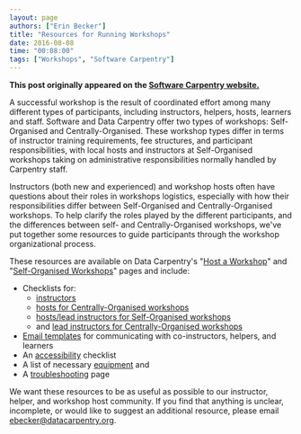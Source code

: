 ```yaml
---
layout: page
authors: ["Erin Becker"]
title: "Resources for Running Workshops"
date: 2016-08-08
time: "00:08:00"
tags: ["Workshops", "Software Carpentry"]
---
```


<p><b>This post originally appeared on the <a href="https://software-carpentry.org/">Software Carpentry website.</a></b></p>

A successful workshop is the result of coordinated effort among many different types of participants,
including instructors, helpers, hosts, learners and staff.
Software and Data Carpentry offer two types of workshops:
Self-Organised and Centrally-Organised.
These workshop types differ in terms of instructor training requirements,
fee structures,
and participant responsibilities,
with local hosts and instructors at Self-Organised workshops taking on administrative responsibilities
normally handled by Carpentry staff.  

Instructors (both new and experienced) and workshop hosts
often have questions about their roles in workshops logistics,
especially with how their responsibilities differ
between Self-Organised and Centrally-Organised workshops.
To help clarify the roles played by the different participants,
and the differences between self- and Centrally-Organised workshops,
we've put together some resources
to guide participants through the workshop organizational process.  

These resources are available on Data Carpentry's
"[Host a Workshop]({{site.dc_url}}/workshops-host/)"
and "[Self-Organised Workshops]({{site.dc_url}}/self-organized-workshops/)" pages
and include:  

- Checklists for:  
    - [instructors]({{site.dc_url}}/instructor-checklist/)  
    - [hosts for Centrally-Organised workshops]({{site.dc_url}}/host-checklist/)
    - [hosts/lead instructors for Self-Organised workshops]({{site.dc_url}}/self-org-lead/) 
    - and [lead instructors for Centrally-Organised workshops]({{site.dc_url}}/hosted-lead/)  
- [Email templates]({{site.dc_url}}/email-templates/) for communicating with co-instructors, helpers, and learners  
- An [accessibility]({{site.dc_url}}/accessibility/) checklist  
- A list of necessary [equipment]({{site.dc_url}}/equipment-checklist/) and  
- A [troubleshooting]({{site.dc_url}}/troubleshooting/) page  

We want these resources to be as useful as possible
to our instructor, helper, and workshop host community.
If you find that anything is unclear, incomplete, or would like to suggest an additional resource,
please email [ebecker@datacarpentry.org](mailto:ebecker@datacarpentry.org).
